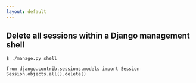 ```yaml
---
layout: default
---
```


## Delete all sessions within a Django management shell

    $ ./manage.py shell

    from django.contrib.sessions.models import Session
    Session.objects.all().delete()
